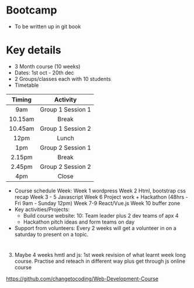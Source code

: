 # Bootcamp
- To be written up in git book

# Key details
- 3 Month course (10 weeks)
- Dates: 1st oct - 20th dec
- 2 Groups/classes each with 10 students
- Timetable

| Timing | Activity |
| :---: | :---: | 
| 9am     | Group 1 Session 1 |
| 10.15am | Break |
| 10.45am | Group 1 Session 2 |
| 12pm    | Lunch |
| 1pm     | Group 2 Session 1 |
| 2.15pm  | Break |
| 2.45pm  | Group 2 Session 2 |
| 4pm     | Close |


- Course schedule
Week:
Week 1 wordpress
Week 2 Html, bootstrap css recap
Week 3 - 5 Javascript
Week 6 Project work + Hackathon (48hrs - Fri 9am - Sunday 12pm)
Week 7-9  React/Vue.js
Week 10 buffer zone
- Key activities/Projects:
  - Build course website: 10: Team leader plus 2 dev teams of apx 4
  - Hackathon pitch ideas and form teams on day
- Support from volunteers: Every 2 weeks will get a volunteer in on a saturday to present on a topic.






# 

3. Maybe 4 weeks hmtl and js:
1st week revision of what learnt week long course. Practise and reteach in different way plus get through js online course



https://github.com/changetocoding/Web-Development-Course
